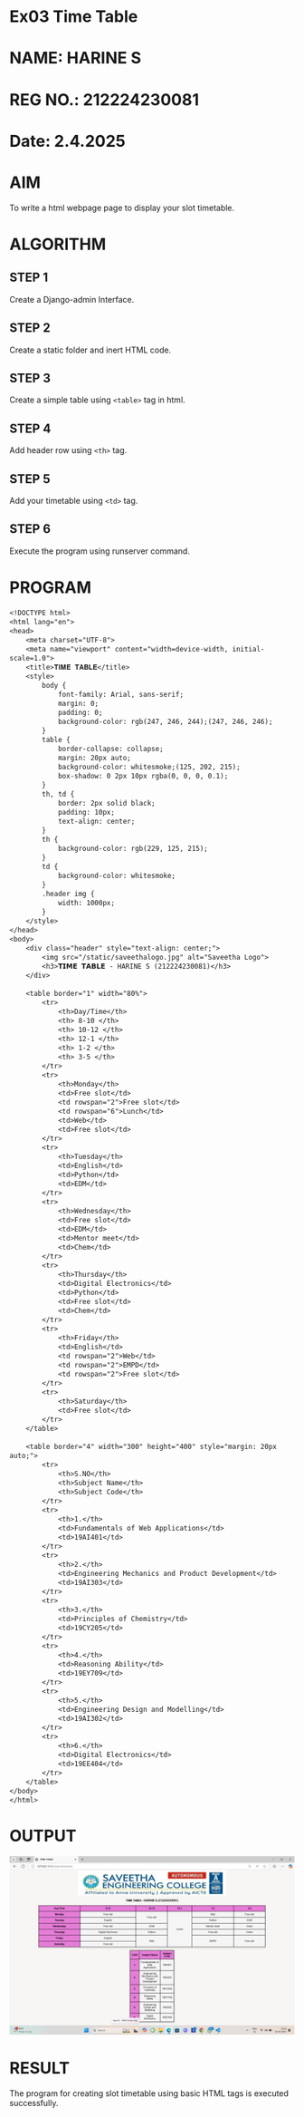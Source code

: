 # Ex03 Time Table
# NAME: HARINE S
# REG NO.: 212224230081
# Date: 2.4.2025
# AIM
To write a html webpage page to display your slot timetable.

# ALGORITHM
## STEP 1
Create a Django-admin Interface.

## STEP 2
Create a static folder and inert HTML code.

## STEP 3
Create a simple table using `<table>` tag in html.

## STEP 4
Add header row using `<th>` tag.

## STEP 5
Add your timetable using `<td>` tag.

## STEP 6
Execute the program using runserver command.

# PROGRAM

```
<!DOCTYPE html>
<html lang="en">
<head>
    <meta charset="UTF-8">
    <meta name="viewport" content="width=device-width, initial-scale=1.0">
    <title>𝐓𝐈𝐌𝐄 𝐓𝐀𝐁𝐋𝐄</title>
    <style>
        body {
            font-family: Arial, sans-serif;
            margin: 0;
            padding: 0;
            background-color: rgb(247, 246, 244);(247, 246, 246);
        }
        table {
            border-collapse: collapse;
            margin: 20px auto;
            background-color: whitesmoke;(125, 202, 215);
            box-shadow: 0 2px 10px rgba(0, 0, 0, 0.1);
        }
        th, td {
            border: 2px solid black;
            padding: 10px;
            text-align: center;
        }
        th {
            background-color: rgb(229, 125, 215);
        }
        td {
            background-color: whitesmoke;
        }
        .header img {
            width: 1000px;
        }
    </style>
</head>
<body>
    <div class="header" style="text-align: center;">
        <img src="/static/saveethalogo.jpg" alt="Saveetha Logo">
        <h3>𝗧𝗜𝗠𝗘 𝗧𝗔𝗕𝗟𝗘 - HARINE S (212224230081)</h3>
    </div>
    
    <table border="1" width="80%">
        <tr>
            <th>Day/Time</th>
            <th> 8-10 </th>
            <th> 10-12 </th>
            <th> 12-1 </th>
            <th> 1-2 </th>
            <th> 3-5 </th>
        </tr>
        <tr>
            <th>Monday</th>
            <td>Free slot</td>
            <td rowspan="2">Free slot</td>
            <td rowspan="6">Lunch</td>
            <td>Web</td>
            <td>Free slot</td>
        </tr>
        <tr>
            <th>Tuesday</th>
            <td>English</td>
            <td>Python</td>
            <td>EDM</td>
        </tr>
        <tr>
            <th>Wednesday</th>
            <td>Free slot</td>
            <td>EDM</td>
            <td>Mentor meet</td>
            <td>Chem</td>
        </tr>
        <tr>
            <th>Thursday</th>
            <td>Digital Electronics</td>
            <td>Python</td>
            <td>Free slot</td>
            <td>Chem</td>
        </tr>
        <tr>
            <th>Friday</th>
            <td>English</td>
            <td rowspan="2">Web</td>
            <td rowspan="2">EMPD</td>
            <td rowspan="2">Free slot</td>
        </tr>
        <tr>
            <th>Saturday</th>
            <td>Free slot</td>
        </tr>
    </table>

    <table border="4" width="300" height="400" style="margin: 20px auto;">
        <tr>
            <th>S.NO</th>
            <th>Subject Name</th>
            <th>Subject Code</th>
        </tr>
        <tr>
            <th>1.</th>
            <td>Fundamentals of Web Applications</td>
            <td>19AI401</td>
        </tr>
        <tr>
            <th>2.</th>
            <td>Engineering Mechanics and Product Development</td>
            <td>19AI303</td>
        </tr>
        <tr>
            <th>3.</th>
            <td>Principles of Chemistry</td>
            <td>19CY205</td>
        </tr>
        <tr>
            <th>4.</th>
            <td>Reasoning Ability</td>
            <td>19EY709</td>
        </tr>
        <tr>
            <th>5.</th>
            <td>Engineering Design and Modelling</td>
            <td>19AI302</td>
        </tr>
        <tr>
            <th>6.</th>
            <td>Digital Electronics</td>
            <td>19EE404</td>
        </tr>
    </table>
</body>
</html>
```

# OUTPUT

![alt text](<Screenshot 2025-04-02 222348.png>)

# RESULT
The program for creating slot timetable using basic HTML tags is executed successfully.
